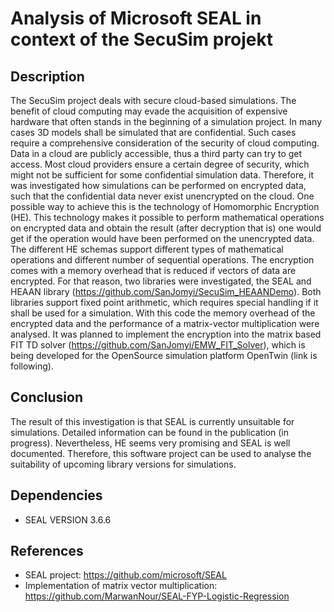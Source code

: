 # Analysis of Microsoft SEAL in context of the SecuSim projekt

## Description

The SecuSim project deals with secure cloud-based simulations. 
The benefit of cloud computing may evade the acquisition of expensive hardware that often stands in the beginning of a simulation project. In many cases 3D models shall
be simulated that are confidential. Such cases require a comprehensive consideration of the security of cloud computing. Data in a cloud are publicly accessible, thus a third party can try to get access.
Most cloud providers ensure a certain degree of security, which might not be sufficient for some confidential simulation data. Therefore, it was investigated how simulations can be performed on encrypted data, 
such that the confidential data never exist unencrypted on the cloud. One possible way to achieve this is the technology of Homomorphic Encryption (HE). This technology makes it possible
to perform mathematical operations on encrypted data and obtain the result (after decryption that is) one would get if the operation would have been performed on the unencrypted data.
The different HE schemas support different types of mathematical operations and different number of sequential operations. The encryption comes with a memory overhead that is reduced if vectors of data
are encrypted. For that reason, two libraries were investigated, the SEAL and HEAAN library (https://github.com/SanJomyi/SecuSim_HEAANDemo). Both libraries support fixed point arithmetic, which requires special handling if it shall be used for a simulation.
With this code the memory overhead of the encrypted data and the performance of a matrix-vector multiplication were analysed. It was planned to implement the encryption into the matrix based FIT TD solver (https://github.com/SanJomyi/EMW_FIT_Solver), which 
is being developed for the OpenSource simulation platform OpenTwin (link is following).


## Conclusion
The result of this investigation is that SEAL is currently unsuitable for simulations. Detailed information can be found in the publication (in progress). Nevertheless, HE seems very promising and SEAL is well documented.
Therefore, this software project can be used to analyse the suitability of upcoming library versions for simulations.

## Dependencies

* SEAL VERSION 3.6.6

## References

* SEAL project: https://github.com/microsoft/SEAL
* Implementation of matrix vector multiplication: https://github.com/MarwanNour/SEAL-FYP-Logistic-Regression
